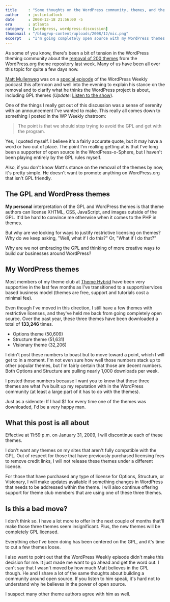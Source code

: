 ```yaml
---
title     : "Some thoughts on the WordPress community, themes, and the GPL"
author    : justintadlock
date      : 2008-12-18 21:56:00 -5
era       : atlanta
category  : [wordpress, wordpress-discussion]
thumbnail : "/blog/wp-content/uploads/2008/12/mic.png"
excerpt   : "I'm going completely open source with my WordPress themes and theme club.  The GPL may just be the best way to work within the WP framework."
---
```


As some of you know, there's been a bit of tension in the WordPress theming community about the <a href="http://justintadlock.com/archives/2008/12/11/automattic-putting-the-boot-to-premium-theme-developers" title="200 themes removed from the WordPress theme directory">removal of 200 themes</a> from the WordPress.org theme repository last week.  Many of us have been all over this topic for quite a few days now.

<a href="http://ma.tt" title="Matt Mullenweg">Matt Mullenweg</a> was on a <a href="http://weblogtoolscollection.com/archives/2008/12/17/matt-the-gpl-and-more/" title="WordPress Weekly podcast">special episode</a> of the WordPress Weekly podcast this afternoon and well into the evening to explain his stance on the removal and to clarify what he thinks the WordPress project is about, including GPL themes (<em>Update:</em> <a href="http://weblogtoolscollection.com/archives/2008/12/19/2hr-interview-with-matt-mullenweg/" title="Two-hour interview with Matt Mullenweg">Listen to the show</a>).

One of the things I really got out of this discussion was a sense of serenity with an announcement I've wanted to make.  This really all comes down to something I posted in the WP Weekly chatroom:

> The point is that we should stop trying to avoid the GPL and get with the program.

Yes, I quoted myself.  I believe it's a fairly accurate quote, but it may have a word or two out of place.  The point I'm realling getting at is that I've long been a supporter of open source in the WordPress-o-Sphere, but I haven't been playing entirely by the GPL rules myself.

Also, if you don't know Matt's stance on the removal of the themes by now, it's pretty simple.  He doesn't want to promote anything on WordPress.org that isn't GPL friendly.

<!--more-->

<h2>The GPL and WordPress themes</h2>

<strong>My personal</strong> interpretation of the GPL and WordPress themes is that theme authors can license XHTML, CSS, JavaScript, and images outside of the GPL.  It'd be hard to convince me otherwise when it comes to the PHP in themes.

But why are we looking for ways to justify restrictive licensing on themes?  Why do we keep asking, "Well, what if I do this?"  Or, "What if I do that?"

Why are we not embracing the GPL and thinking of more creative ways to build our businesses around WordPress?

<h2>My WordPress themes</h2>

Most members of my theme club at <a href="http://themehybrid.com" title="WordPress themes club">Theme Hybrid</a> have been very supportive in the last few months as I've transitioned to a support/services based business model (themes are free, support and tutorials cost a minimal fee).

Even though I've moved in this direction, I still have a few themes with restrictive licenses, and they've held me back from going completely open source.  Over the past year, these three themes have been downloaded a total of <strong>133,246</strong> times.

<ul>
<li>Options theme (50,609)</li>
<li>Structure theme (51,631)</li>
<li>Visionary theme (32,206)</li>
</ul>

I didn't post these numbers to boast but to move toward a point, which I will get to in a moment.  I'm not even sure how well those numbers stack up to other popular themes, but I'm fairly certain that those are decent numbers.  Both Options and Structure are pulling nearly 1,000 downloads per week.

I posted those numbers because I want you to know that those three themes are what I've built up my reputation with in the WordPress community (at least a large part of it has to do with the themes).

<p class="note">Just as a sidenote: If I had $1 for every time one of the themes was downloaded, I'd be a very happy man.</p>

<h2>What this post is all about</h2>

Effective at 11:59 p.m. on January 31, 2009, I will discontinue each of these themes.

I don't want any themes on my sites that aren't fully compatible with the GPL.  Out of respect for those that have previously purchased licensing fees to remove credit links, I will not release these themes under a different license.

For those that have purchased any type of license for Options, Structure, or Visionary, I will make updates available if something changes in WordPress that needs to be addressed within the theme.  I will also continue offering support for theme club members that are using one of these three themes.

<h2>Is this a bad move?</h2>

I don't think so.  I have a lot more to offer in the next couple of months that'll make those three themes seem insignificant.  Plus, the new themes will be completely GPL licensed.

Everything else I've been doing has been centered on the GPL, and it's time to cut a few themes loose.

I also want to point out that the WordPress Weekly episode didn't make this decision for me.  It just made me want to go ahead and get the word out.  I can't say that I wasn't moved by how much Matt believes in the GPL though.  He and I share a lot of the same thoughts about building a community around open source.  If you listen to him speak, it's hard not to understand why he believes in the power of open source.

I suspect many other theme authors agree with him as well.
